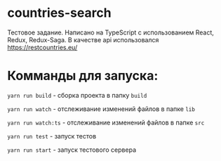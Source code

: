 # countries-search

Тестовое задание.
Написано на TypeScript с использованием React, Redux, Redux-Saga.
В качестве api использовался https://restcountries.eu/

# Комманды для запуска:

`yarn run build` - сборка проекта в папку `build`

`yarn run watch` - отслеживание изменений файлов в папке `lib`

`yarn run watch:ts` - отслеживание изменений файлов в папке `src`

`yarn run test` - запуск тестов

`yarn run start` - запуск тестового сервера
